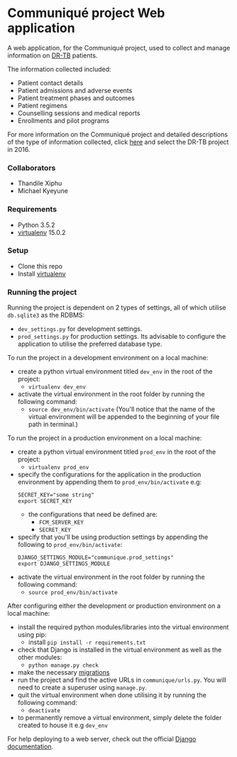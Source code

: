 # Communiqué project Web application

A web application, for the Communiqué project, used to collect and manage information on [DR-TB](https://en.wikipedia.org/wiki/Multi-drug-resistant_tuberculosis) patients.

The information collected included:
- Patient contact details
- Patient admissions and adverse events
- Patient treatment phases and outcomes
- Patient regimens
- Counselling sessions and medical reports
- Enrollments and pilot programs

For more information on the Communiqué project and detailed descriptions of the type of information collected, click [here](http://shenzi.cs.uct.ac.za/~honsproj/) and select the DR-TB project in 2016.
 
### Collaborators
- Thandile Xiphu
- Michael Kyeyune

### Requirements
- Python 3.5.2
- [virtualenv](https://virtualenv.pypa.io/en/stable/) 15.0.2

### Setup
- Clone this repo
- Install [virtualenv](https://virtualenv.pypa.io/en/stable/)

### Running the project
Running the project is dependent on 2 types of settings, all of which utilise `db.sqlite3` as the RDBMS:
  - `dev_settings.py` for development settings.
  - `prod_settings.py` for production settings. Its advisable to configure the application to utilise the preferred database type.
    
To run the project in a development environment on a local machine:
  - create a python virtual environment titled `dev_env` in the root of the project:
    - ```virtualenv dev_env```
  - activate the virtual environment in the root folder by running the following command:
    - ```source dev_env/bin/activate``` (You'll notice that the name of the virtual environment will be appended to the beginning of your file path in terminal.)
    
To run the project in a production environment on a local machine:
  - create a python virtual environment titled `prod_env` in the root of the project:
    - ```virtualenv prod_env```
  - specify the configurations for the application in the production environment by appending them to `prod_env/bin/activate` e.g:
    ```
    SECRET_KEY="some string"
    export SECRET_KEY
    ```
    - the configurations that need be defined are:
      - `FCM_SERVER_KEY`
      - `SECRET_KEY`
  - specify that you'll be using production settings by appending the following to `prod_env/bin/activate`:
    ```
    DJANGO_SETTINGS_MODULE="communique.prod_settings"
    export DJANGO_SETTINGS_MODULE
    ```
  - activate the virtual environment in the root folder by running the following command:
    - ```source prod_env/bin/activate```
  
After configuring either the development or production environment on a local machine:
  - install the required python modules/libraries into the virtual environment using pip:
    - install ```pip install -r requirements.txt```
  - check that Django is installed in the virtual environment as well as the other modules:
    - ```python manage.py check```
  - make the necessary [migrations](https://docs.djangoproject.com/en/1.10/topics/migrations/)
  - run the project and find the active URLs in `communique/urls.py`. You will need to create a superuser using `manage.py`.
  - quit the virtual environment when done utilising it by running the following command:
    - `deactivate`
  - to permanently remove a virtual environment, simply delete the folder created to house it e.g `dev_env`
  
For help deploying to a web server, check out the official [Django documentation](https://docs.djangoproject.com/en/1.10/howto/deployment/).
